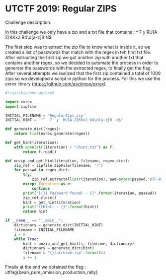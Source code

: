 
**UTCTF 2019: Regular ZIPS**
==================================

Challenge description:

In this challenge we only have a zip and a txt file that contains : ^ 7 y RU[A-Z]KKx2 R4\d[a-z]B N$

The first step was to extract the zip file to know what is inside it, so we created a list of passwords that match with the regex in teh first txt file.
After extracting the first zip we got another zip with another txt that contains another regex, so we decided to automate the process in order to generate the passwords with the extracted regex, to finally get the flag.
After several attempts we realized that the first zip contained a total of 1000 zips so we developed a script in python for the process.
For this we use the exrex library (https://github.com/asciimoo/exrex).

```python
#!/usr/bin/env python3

import exrex
import zipfile

INITIAL_FILENAME = 'RegularZips.zip'
INITIAL_HINT =  "^  7  y  RU[A-Z]KKx2 R4\d[a-z]B  N$"

def generate_dict(regex):
    return list(exrex.generate(regex))

def get_hint(iteration):
    with open(str(iteration) + "/hint.txt") as f:
        return f.read()

def unzip_and_get_hint(iteration, filename, regex_dict):
    zip_ref = zipfile.ZipFile(filename, 'r')
    for passwd in regex_dict:
        try:
            zip_ref.extractall(str(iteration), pwd=bytes(passwd,'UTF-8'))
        except Exception as e:
            continue
        print("[{}] Password found! - {}".format(iteration, passwd))
        zip_ref.close()
        hint = get_hint(iteration)
        print("\tHint: - {}".format(hint))
        return hint

if __name__ == "__main__":
    dictionary = generate_dict(INITIAL_HINT)
    filename = INITIAL_FILENAME
    i = 0
    while True:
        hint = unzip_and_get_hint(i, filename, dictionary)
        dictionary = generate_dict(hint)
        filename = "{}/archive.zip".format(i)
        i += 1
```        
Finally at the end we obtained the flag : utflag{bean_pure_omission_production_rally}
